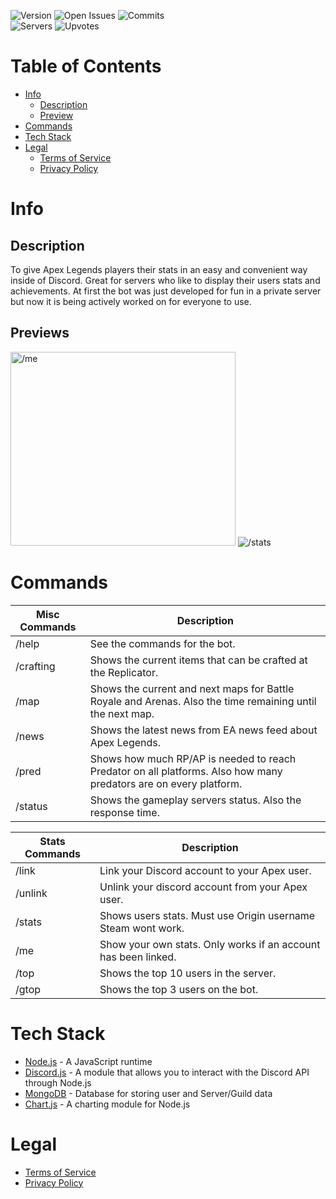 <p float="left">
  <img src = "https://badgen.net/github/release/muumif/Edgy-Loba" alt="Version" />
  <img src="https://badgen.net/github/open-issues/muumif/Edgy-Loba" alt="Open Issues"/>
  <img src="https://badgen.net/github/commits/muumif/Edgy-Loba" alt="Commits"/>
  <br>
  <img src = "https://top.gg/api/widget/servers/719542118955090011.svg" alt="Servers" />
  <img src = "https://top.gg/api/widget/upvotes/719542118955090011.svg" alt="Upvotes" />
</p>

Table of Contents
=================
<!--ts-->
   * [Info](#info)
      * [Description](#description)
      * [Preview](#previews)
   * [Commands](#commands)
   * [Tech Stack](#tech-stack)
   * [Legal](#legal)
      * [Terms of Service](TOS.md)
      * [Privacy Policy](PRIVACY.md)
<!--te-->

Info
====
Description
------------
To give Apex Legends players their stats in an easy and convenient way inside of Discord. Great for servers who like to display their users stats and achievements. At first the bot was just developed for fun in a private server but now it is being actively worked on for everyone to use.

Previews
-------
<p float="left">
  <img src="http://images.muumi.xyz/EdgyLoba/previewMe.PNG" alt="/me" style="width:360px; height:310px;"/>
  <img src="http://images.muumi.xyz/EdgyLoba/previewStatsNew.PNG" alt="/stats" />
</p>

Commands
========

| Misc Commands | Description 
|  ---          |     ---
| /help         | See the commands for the bot.                                  
| /crafting     | Shows the current items that can be crafted at the Replicator. 
| /map          | Shows the current and next maps for Battle Royale and Arenas. Also the time remaining until the next map. 
| /news         | Shows the latest news from EA news feed about Apex Legends. 
| /pred         | Shows how much RP/AP is needed to reach Predator on all platforms. Also how many predators are on every platform. 
| /status       | Shows the gameplay servers status. Also the response time. 

| Stats Commands    | Description 
|  ---              |     ---
| /link             | Link your Discord account to your Apex user.
| /unlink           | Unlink your discord account from your Apex user.
| /stats            | Shows users stats. Must use Origin username Steam wont work.
| /me               | Show your own stats. Only works if an account has been linked.
| /top              | Shows the top 10 users in the server.
| /gtop             | Shows the top 3 users on the bot.

Tech Stack
==========
* [Node.js](https://nodejs.org/en/) - A JavaScript runtime <br>
* [Discord.js](https://discord.js.org/#/) - A module that allows you to interact with the Discord API through Node.js <br>
* [MongoDB](https://www.mongodb.com) - Database for storing user and Server/Guild data <br>
* [Chart.js](https://www.chartjs.org) - A charting module for Node.js

Legal
=====
* [Terms of Service](TOS.md)
* [Privacy Policy](PRIVACY.md)


